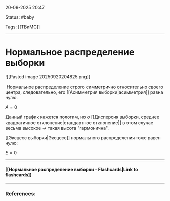 
20-09-2025 20:47

Status: #baby 

Tags: [[ТВиМС]]

---
# Нормальное распределение выборки

![[Pasted image 20250920204825.png]]

 Нормальное распределение строго симметрично относительно своего центра, следовательно, его [[Асимметрия выборки|асимметрия]] равна нулю.

$A = 0$

Данный график кажется пологим, но $\sigma$ [[Дисперсия выборки, среднее квадратичное отклонение|стандартное отклонение]] в этом случае весьма высокое -> такая высота "гармонична".

[[Эксцесс выборки|Эксцесс]] нормального распределения тоже равен нулю:

$E = 0$

----
#### [[Нормальное распределение выборки - Flashcards|Link to flashcards]]



---
### References:

